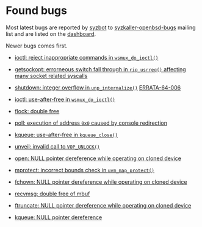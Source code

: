 # Found bugs

Most latest bugs are reported by [syzbot](/docs/syzbot.md) to
[syzkaller-openbsd-bugs](https://groups.google.com/forum/#!forum/syzkaller-openbsd-bugs)
mailing list and are listed on the [dashboard](https://syzkaller.appspot.com/#openbsd).

Newer bugs comes first.

- [ioctl: reject inappropriate commands in `wsmux_do_ioctl()`](https://marc.info/?l=openbsd-cvs&m=154507410803526&w=2)

- [getsockopt: errorneous switch fall through in `rip_usrreq()` affecting many socket related syscalls](https://marc.info/?l=openbsd-cvs&m=154383186000797&w=2)

- [shutdown: integer overflow in `unp_internalize()`](https://marc.info/?l=openbsd-cvs&m=154282004307882&w=2) [ERRATA-64-006](https://ftp.openbsd.org/pub/OpenBSD/patches/6.4/common/006_uipc.patch.sig)

- [ioctl: use-after-free in `wsmux_do_ioctl()`](https://marc.info/?l=openbsd-cvs&m=154269457228677&w=2)

- [flock: double free](https://marc.info/?l=openbsd-cvs&m=154070100731996&w=2)

- [poll: execution of address `0x0` caused by console redirection](https://marc.info/?l=openbsd-cvs&m=153552269821957&w=2)

- [kqueue: use-after-free in `kqueue_close()`](https://marc.info/?l=openbsd-cvs&m=153364550327224&w=2)

- [unveil: invalid call to `VOP_UNLOCK()`](https://marc.info/?l=openbsd-cvs&m=153318491427658&w=2)

- [open: NULL pointer dereference while operating on cloned device](https://marc.info/?l=openbsd-cvs&m=153297130613157&w=2)

- [mprotect: incorrect bounds check in `uvm_map_protect()`](https://marc.info/?l=openbsd-cvs&m=153227003430211&w=2)

- [fchown: NULL pointer dereference while operating on cloned device](https://marc.info/?l=openbsd-cvs&m=153224108724940&w=2)

- [recvmsg: double free of mbuf](https://marc.info/?l=openbsd-cvs&m=153067010015474&w=2)

- [ftruncate: NULL pointer dereference while operating on cloned device](https://marc.info/?l=openbsd-cvs&m=153062270701248&w=2)

- [kqueue: NULL pointer dereference](https://marc.info/?l=openbsd-cvs&m=152930020005260&w=2)
